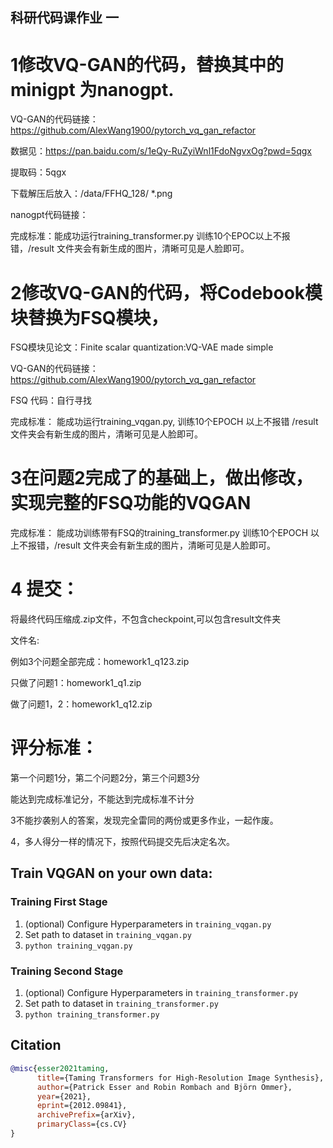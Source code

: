 
## 科研代码课作业 一

# 1修改VQ-GAN的代码，替换其中的minigpt 为nanogpt.

VQ-GAN的代码链接：https://github.com/AlexWang1900/pytorch_vq_gan_refactor

数据见：https://pan.baidu.com/s/1eQy-RuZyiWnl1FdoNgvxOg?pwd=5qgx 

提取码：5qgx 

下载解压后放入：/data/FFHQ_128/ *.png

nanogpt代码链接：

完成标准：能成功运行training_transformer.py 训练10个EPOC以上不报错，/result 文件夹会有新生成的图片，清晰可见是人脸即可。

# 2修改VQ-GAN的代码，将Codebook模块替换为FSQ模块，

FSQ模块见论文：Finite scalar quantization:VQ-VAE made simple

VQ-GAN的代码链接：https://github.com/AlexWang1900/pytorch_vq_gan_refactor

FSQ 代码：自行寻找

完成标准： 能成功运行training_vqgan.py, 训练10个EPOCH 以上不报错 /result 文件夹会有新生成的图片，清晰可见是人脸即可。

# 3在问题2完成了的基础上，做出修改，实现完整的FSQ功能的VQGAN

完成标准：
能成功训练带有FSQ的training_transformer.py 训练10个EPOCH 以上不报错，/result 文件夹会有新生成的图片，清晰可见是人脸即可。

# 4 提交：

将最终代码压缩成.zip文件，不包含checkpoint,可以包含result文件夹

文件名: 

例如3个问题全部完成：homework1_q123.zip 

只做了问题1：homework1_q1.zip

做了问题1，2：homework1_q12.zip


# 评分标准：

第一个问题1分，第二个问题2分，第三个问题3分

能达到完成标准记分，不能达到完成标准不计分

3不能抄袭别人的答案，发现完全雷同的两份或更多作业，一起作废。

4，多人得分一样的情况下，按照代码提交先后决定名次。

## Train VQGAN on your own data:
### Training First Stage
1. (optional) Configure Hyperparameters in ```training_vqgan.py```
2. Set path to dataset in ```training_vqgan.py```
3. ```python training_vqgan.py```

### Training Second Stage
1. (optional) Configure Hyperparameters in ```training_transformer.py```
2. Set path to dataset in ```training_transformer.py```
3. ```python training_transformer.py```


## Citation
```bibtex
@misc{esser2021taming,
      title={Taming Transformers for High-Resolution Image Synthesis}, 
      author={Patrick Esser and Robin Rombach and Björn Ommer},
      year={2021},
      eprint={2012.09841},
      archivePrefix={arXiv},
      primaryClass={cs.CV}
}
```
